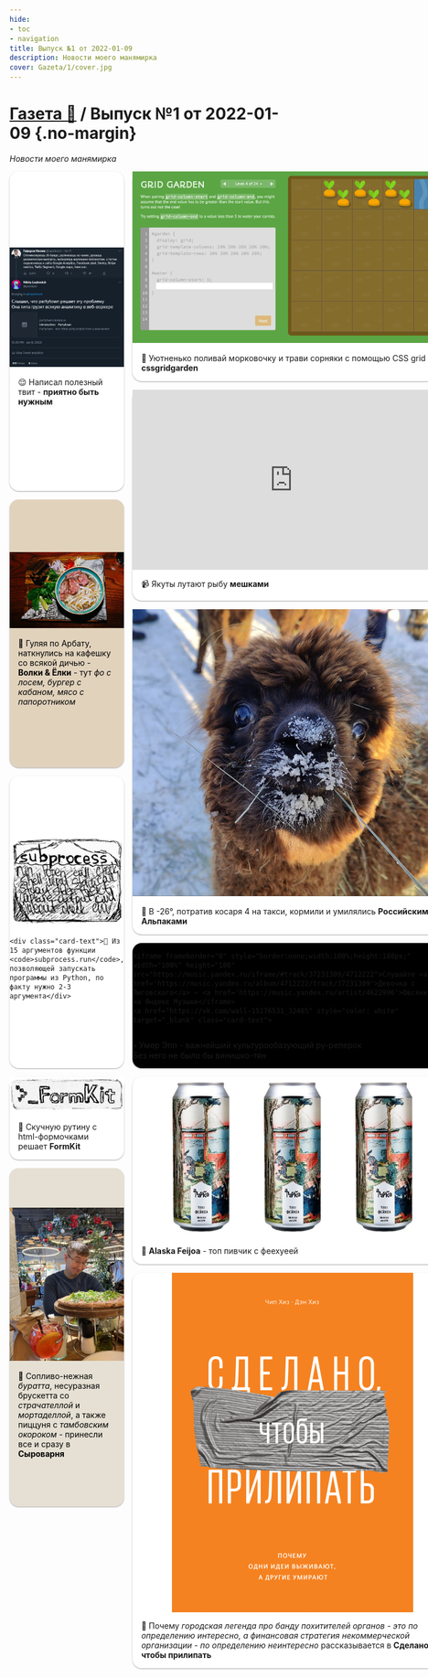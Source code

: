 ```yaml
---
hide:
- toc
- navigation
title: Выпуск №1 от 2022-01-09
description: Новости моего манямирка
cover: Gazeta/1/cover.jpg
---
```

<style>

.grid-3-col {
    display: grid;
    grid-template-columns: repeat(3, 1fr);
    grid-gap: 15px;
}

@media (max-width: 700px) {

    .grid-3-col {
        grid-template-columns: repeat(2, 1fr);
    }
}


.cols-2 {
grid-column: auto / span 2;
}
.rows-2 {grid-row: auto / span 2;}
.rows-3 {grid-row: auto / span 3;}
.rows-4 {grid-row: auto / span 4;}
.rows-5 {grid-row: auto / span 5;}
.rows-6 {grid-row: auto / span 6;}

.card {
    display: flex;
    flex-direction: column;
    justify-content: center;

    border-radius: 16px;

    box-shadow: 0 1px 3px rgba(0, 0, 0, 0.12), 0 1px 2px rgba(0, 0, 0, 0.24);
    background: white;

    transition: all .2s ease-in-out;
}

.card:hover {
    transform: scale(1.1); 
    background: #f0f7ff;
}

.card a {
  text-decoration: none ;
}

.card-text {
    padding: 15px;

    
}



</style>

# [Газета 📰](../index.md) / Выпуск №1 от 2022-01-09 {.no-margin}

_Новости моего манямирка_

<div class="grid-3-col" >

<div class="card rows-2" >
<a href="https://twitter.com/potykion/status/1611292953389023234/" target="_blank" >
    <IMG src="twi.png">
    <div class="card-text" >
    😌 Написал полезный твит - <b>приятно быть нужным</b>
    </div>
</a>
</div>
 
<div class="card " >
<a href="https://cssgridgarden.com/" target="_blank" >
    <IMG src="gridgarden.png">
    <div class="card-text" >
    🔎 Уютненько поливай морковочку и трави сорняки с помощью CSS grid на <b>cssgridgarden</b>
    </div>
</a>
</div>


<div class="card rows-3" >
<a href="https://www.kinopoisk.ru/series/4771892/" target="_blank">
    <IMG src="4v.webp">
    <div class="card-text">📺 Наркота, стрельба, долбоебизм - пиздюшня страдает хуйней в сериале <b>Черная весна</b></div>
</a>
</div>


<div class="card rows-2" >
  <iframe width="560" height="315" src="https://www.youtube.com/embed/b8haneaeO7s" title="YouTube video player" frameborder="0" allow="accelerometer; autoplay; clipboard-write; encrypted-media; gyroscope; picture-in-picture; web-share" allowfullscreen></iframe></iframe></iframe>
    <div class="card-text">📹 Якуты лутают рыбу <b>мешками</b></div>
</div>

<div class="card rows-2" style="background: #e1d2bc; " >
<a href="https://volkiyolki.ru/"  target="_blank" style="color: black">
<img src="pho.jpg"   style="align-self: center;">
<div class="card-text">
🍔 Гуляя по Арбату, наткнулись на кафешку со всякой дичью - <b>Волки & Ёлки</b> - тут <i>фо с лосем, бургер с кабаном, мясо с папоротником</i>
</div>
</a>
</div>

<div class="card rows-2" >
<a href="https://www.alpacainfo.ru/" target="_blank">
    <img src="alpaka.jfif">
    <div class="card-text">🦙 В <span class="dotted" title="а от такой температуры у меня онемело лицо">-26°</span>, потратив <span class="dotted" title="а это чето дохуя, чтобы в Подмосковье съездить">косаря 4 на такси</span>, кормили и умилялись <b>Российскими Альпаками</b></div>
</a>
</div>

<div class="card rows-3" style="background: #f40256; " >
<a href="https://tochkag.net/"  target="_blank" style="align-self: center;">
<img src="sex.jfif"  >
<div class="card-text" style="color: white">
🏛 Много деформированных членов и бдсм-девайсов в <b>Музее эротики и секса Точка G</b> - возбуждения ждать не стоит
</div>
</a>
</div>

<div class="card rows-2"  >
<a href="/Code/Python/Base/Subprocess" target="_blank">
    <img src="../../Code/Python/Base/Subprocess.png">

    <div class="card-text">📝 Из 15 аргументов функции <code>subprocess.run</code>, позволяющей запускать программы из Python, по факту нужно 2-3 аргумента</div>
</a>
</div>

<div class="card  " style=" background: black" >

    <iframe frameborder="0" style="border:none;width:100%;height:180px;" width="100%" height="180" src="https://music.yandex.ru/iframe/#track/37231309/4712222">Слушайте <a href='https://music.yandex.ru/album/4712222/track/37231309'>Девочка с Лиговского</a> — <a href='https://music.yandex.ru/artist/4622996'>Овсянкин</a> на Яндекс Музыке</iframe>
    <a href="https://vk.com/wall-15176531_32485" style="color: white"  target="_blank" class="card-text">
💀 Умер Эпп - важнейший культурообазующий ру-реперок<br>Без него не было бы винишко-тян 
</a>
</div>






<div class="card " >
<a href="/Code/Frontend/Vue/FormKit" target="_blank">
    <img src="../../Code/Frontend/Vue/FormKit.png">
    <div class="card-text">📝 Скучную рутину с html-формочками решает <b>FormKit</b></div>
</a>
</div>


<div class="card rows-2" >
<a href="https://untappd.com/b/alaska-brewery-fejhoa-feijoa/3860629" target="_blank">
<div style="display: flex; justify-content: space-evenly; padding: 10px">
<img src="alyaska_feykhoa_alaska_feijoa_zh_b_0_5_l_.jpg" width="100" >
<img src="alyaska_feykhoa_alaska_feijoa_zh_b_0_5_l_.jpg" width="100" >
<img src="alyaska_feykhoa_alaska_feijoa_zh_b_0_5_l_.jpg" width="100" >
</div>
<div class="card-text">
🍺 <b>Alaska Feijoa</b> - топ пивчик с феехуеей

</div>
</a>
</div>


<div class="card " style="background: #fff0b2" >
    <div class="card-text text-center">💡 Барахлит менталочка? <b style="font-size: 2em">Прогуляйся</b> </div>
</div>






<div class="card rows-3" style="background: #e5e0d3;  " >
<a href="https://syrovarnya.com/"  target="_blank" style="color: black">
<img src="syr.jfif"   style="align-self: center;">
<div class="card-text">
🧀 Сопливо-нежная <i>буратта</i>, несуразная брускетта со <i>страчателлой</i> и <i>мортаделлой</i>, а также пиццуня с <i>тамбовским окороком</i> - принесли все и сразу в <b>Сыроварня</b>

</div>
</a>
</div>









<div class="card rows-2" >
<a href="https://cornercafekitchenmsk.com/"  target="_blank">
<img src="fondan.jpg" style="align-self: center;">
<div class="card-text">
🍮 Фондан - вкусный, стремно выглядящий и непонятно на что похожий десерт в <b>Corner</b>
</div>
</a>
</div>

<div class="card rows-3" >
<a href="https://www.mann-ivanov-ferber.ru/books/sdelano-chtobyi-prilipat/"  target="_blank" style="display: flex; flex-direction: column" >
<img src="prilip.png" style="align-self: center" >
<div class="card-text">
📖 Почему <i>городская легенда про банду похитителей органов - это по определению интересно, а финансовая стратегия некоммерческой организации - по определению неинтересно</i> рассказывается в  <b>Сделано, чтобы прилипать</b>
</div>
</a>
</div>

</div>